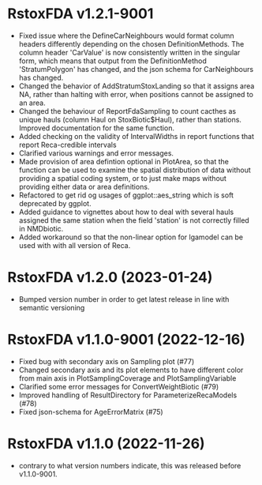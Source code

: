 # RstoxFDA v1.2.1-9001
* Fixed issue where the DefineCarNeighbours would format column headers differently depending on the chosen DefinitionMethods. The column header 'CarValue' is now consistently written in the singular form, which means that output from the DefinitionMethod 'StratumPolygon' has changed, and the json schema for CarNeighbours has changed.
* Changed the behavior of AddStratumStoxLanding so that it assigns area NA, rather than halting with error, when positions cannot be assigned to an area.
* Changed the behaviour of ReportFdaSampling to count cacthes as unique hauls (column Haul on StoxBiotic$Haul), rather than stations. Improved documentation for the same function.
* Added checking on the validity of IntervalWidths in report functions that report Reca-credible intervals
* Clarified various warnings and error messages.
* Made provision of area defintion optional in PlotArea, so that the function can be used to examine the spatial distribution of data without providing a spatial coding system, or to just make maps without providing either data or area definitions.
* Refactored to get rid og usages of ggplot::aes_string which is soft deprecated by ggplot.
* Added guidance to vignettes about how to deal with several hauls assigned the same station when the field 'station' is not correctly filled in NMDbiotic.
* Added workaround so that the non-linear option for lgamodel can be used with with all version of Reca.

# RstoxFDA v1.2.0  (2023-01-24)
* Bumped version number in order to get latest release in line with semantic versioning

# RstoxFDA v1.1.0-9001  (2022-12-16)
* Fixed bug with secondary axis on Sampling plot (#77)
* Changed secondary axis and its plot elements to have different color from main axis in PlotSamplingCoverage and PlotSamplingVariable
* Clarified some error messages for ConvertWeightBiotic (#79)
* Improved handling of ResultDirectory for ParameterizeRecaModels (#78)
* Fixed json-schema for AgeErrorMatrix (#75)

# RstoxFDA v1.1.0 (2022-11-26)
* contrary to what version numbers indicate, this was released before v1.1.0-9001.